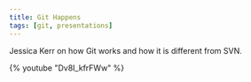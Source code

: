 ```yaml
---
title: Git Happens
tags: [git, presentations]
---
```


Jessica Kerr on how Git works and how it is different from SVN.

{% youtube "Dv8I_kfrFWw" %}
